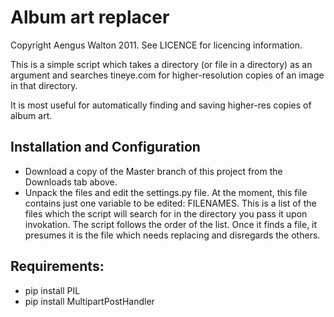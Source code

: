 # Album art replacer
Copyright Aengus Walton 2011. See LICENCE for licencing information.

This is a simple script which takes a directory (or file in a directory) as an argument and 
searches tineye.com for higher-resolution copies of an image in that directory. 

It is most useful for automatically finding and saving higher-res copies of album art. 

## Installation and Configuration
* Download a copy of the Master branch of this project from the Downloads tab above. 
* Unpack the files and edit the settings.py file. At the moment, this file contains just one variable to be edited: FILENAMES.
This is a list of the files which the script will search for in the directory you pass it upon invokation. 
The script follows the order of the list. Once it finds a file, it presumes it is the file which needs replacing and disregards the others.

## Requirements:
* pip install PIL
* pip install MultipartPostHandler